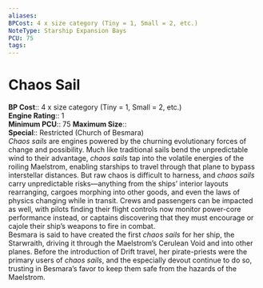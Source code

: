 ```yaml
---
aliases: 
BPCost: 4 x size category (Tiny = 1, Small = 2, etc.)
NoteType: Starship Expansion Bays
PCU: 75
tags: 
---
```


# Chaos Sail

**BP Cost**:: 4 x size category (Tiny = 1, Small = 2, etc.)  
**Engine Rating**:: 1  
**Minimum PCU**:: 75
**Maximum Size**::  
**Special**:: Restricted (Church of Besmara)   
_Chaos sails_ are engines powered by the churning evolutionary forces of change and possibility. Much like traditional sails bend the unpredictable wind to their advantage, _chaos sails_ tap into the volatile energies of the roiling Maelstrom, enabling starships to travel through that plane to bypass interstellar distances. But raw chaos is difficult to harness, and _chaos sails_ carry unpredictable risks—anything from the ships’ interior layouts rearranging, cargoes morphing into other goods, and even the laws of physics changing while in transit. Crews and passengers can be impacted as well, with pilots finding their flight controls now monitor power-core performance instead, or captains discovering that they must encourage or cajole their ship’s weapons to fire in combat.  
Besmara is said to have created the first _chaos sails_ for her ship, the Starwraith, driving it through the Maelstrom’s Cerulean Void and into other planes. Before the introduction of Drift travel, her pirate-priests were the primary users of _chaos sails_, and the especially devout continue to do so, trusting in Besmara’s favor to keep them safe from the hazards of the Maelstrom.